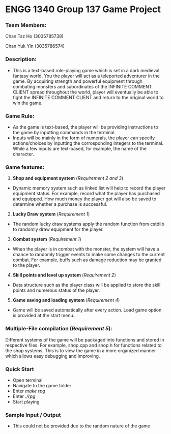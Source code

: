 # ENGG 1340 Group 137 Game Project

### Team Members:
Chan Tsz Ho (3035785738)

Chan Yuk Yin (3035786574)

### Description:
- This is a text-based role-playing game which is set in a dark medieval fantasy world. You the player will act as a teleported adventurer in the game. 
By acquiring strength and powerful equipment through combating monsters and subordinates of the INFINITE COMMENT CLIENT spread throughout the world, player will eventually be able to fight the 
INFINITE COMMENT CLIENT and return to the original world to win the game.

### Game Rule:
- As the game is text-based, the player will be providing instructions to the game by inputting commands in the terminal.
- Inputs will be mainly in the form of numerals, the player can specify actions/choices by inputting the corrosponding integers to the terminal. While a few inputs are text-based, for example, the name of the character.

### Game features:
1. **Shop and equipment system** (*Requirement 2 and 3*)
- Dynamic memory system such as linked list will help to record the player equipment status. For example, record what the player has purchased and equipped. How much money the player got will also be saved to determine whether a purchase is successful.

2. **Lucky Draw system** (*Requirement 1*)
- The random lucky draw systems apply the random function from cstdlib to randomly draw equipment for the player.

3. **Combat system** (*Requirement 1*)
- When the player is in combat with the monster, the system will have a chance to randomly trigger events to make some changes to the current combat. For example, buffs such as damage reduction may be granted to the player.

4. **Skill points and level up system** (*Requirement 2*)
- Data structure such as the player class will be applied to store the skill points and numerous status of the player.

5. **Game saving and loading system** (*Requirement 4*)
- Game will be saved automatically after every action. Load game option is provided at the start menu.

### Multiple-File compilation (*Requirement 5*):
Different systems of the game will be packaged into functions and stored in respective files. For example, shop.cpp and shop.h for functions related to the shop systems. This is to view the game in a more organized manner which allows easy debugging and improving.

### Quick Start
- Open terminal
- Navigate to the game folder
- Enter *make rpg*
- Enter *./rpg*
- Start playing

### Sample Input / Output 
- This could not be provided due to the random nature of the game
